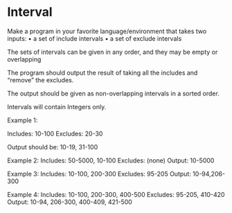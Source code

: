 # Interval

Make a program in your favorite language/environment that takes two inputs:
•	a set of include intervals
•	a set of exclude intervals

The sets of intervals can be given in any order, and they may be empty or overlapping

The program should output the result of taking all the includes and “remove” the excludes.

The output should be given as non-overlapping intervals in a sorted order.

Intervals will contain Integers only.

Example 1:

Includes: 10-100
Excludes: 20-30

Output should be: 10-19, 31-100

Example 2:
Includes: 50-5000, 10-100
Excludes: (none)
Output: 10-5000

Example 3:
Includes: 10-100, 200-300
Excludes: 95-205
Output: 10-94,206-300

Example 4:
Includes: 10-100, 200-300, 400-500
Excludes: 95-205, 410-420
Output: 10-94, 206-300, 400-409, 421-500
